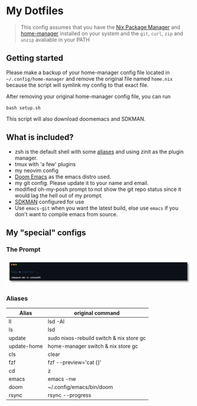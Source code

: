 # My Dotfiles

> This config assumes that you have the [Nix Package Manager](https://nixos.org/download) and [home-manager](https://nix-community.github.io/home-manager/index.xhtml#sec-install-standalone) installed on your system and the ``git``, ``curl``, ``zip`` and ``unzip`` avaliable in your PATH

## Getting started

Please make a backup of your home-manager config file located in ``~/.config/home-manager`` and remove the original file named ``home.nix`` because the script will symlink my config to that exact file.

After removing your original home-manager config file, you can run

```shell
bash setup.sh
```

This script will also download doomemacs and SDKMAN.

## What is included?

- zsh is the default shell with some [aliases](#aliases) and using zinit as the plugin manager.
- tmux with 'a few' plugins
- my neovim config
- [Doom Emacs](https://github.com/doomemacs/doomemacs) as the emacs distro used.
- my git config. Please update it to your name and email.
- modified oh-my-posh prompt to not show the git repo status since it would lag the hell out of my prompt.
- [SDKMAN](https://sdkman.io/) configured for use
- Use ``emacs-git`` when you want the latest build, else use ``emacs`` if you don't want to compile emacs from source.

## My "special" configs

### The Prompt

![My Prompt based on the half-life design](assets/prompt.png)

### Aliases

| Alias | original command |
| ----- | ---------------- |
| ll | lsd -Al |
| ls | lsd |
| update | sudo nixos-rebuild switch & nix store gc |
| update-home | home-manager switch & nix store gc |
| cls | clear |
| fzf | fzf --preview='cat {}' |
| cd | z |
| emacs | emacs -nw |
| doom | ~/.config/emacs/bin/doom |
| rsync | rsync --progress |
